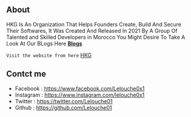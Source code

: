 ## About

HKG Is An Organization That Helps Founders Create, Build And Secure Their Softwares, It Was Created And Released In 2021 By A Group Of Talented and Skilled Developers in Morocco
You Might Desire To Take A Look At Our BLogs Here **[Blogs](https://hkgang.com/)**

```Visit the website from here``` [HKG](https://lelouche01.github.io/HKG/)
## Contct me

* Facebook : https://www.facebook.com/Lelouche0x1
* Instagram : https://www.instagram.com/lelouche0x1
* Twitter : https://twitter.com/Lelouche01
* Github : https://github.com/Lelouche01
